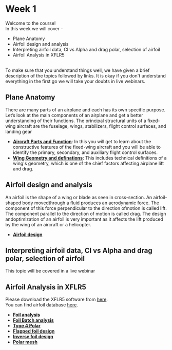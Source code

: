 # Week 1
Welcome to the course! <br />
In this week we will cover - 
* Plane Anatomy
* Airfoil design and analysis
* Interpreting airfoil data, Cl vs Alpha and drag polar, selection of airfoil
* Airfoil Analysis in XFLR5
<br />
To make sure that you understand things well, we have given a brief description of the topics followed by links. It is okay if you don't understand everything in the first go we will take your doubts in live webinars. 

## Plane Anatomy
There are many parts of an airplane and each has its own specific purpose. Let’s look at the main components of an airplane and get a better understanding of their functions.
The principal structural units of a fixed-wing aircraft are the fuselage, wings, stabilizers, flight control surfaces, and landing gear
* **[Aircraft Parts and Function](https://www.grc.nasa.gov/www/k-12/airplane/airplane.html)**: In this you will get to learn about the constructive features of the fixed-wing aircraft and you will be able to identify the primary, secondary, and auxiliary flight control surfaces.     
* **[Wing Geometry and definations](https://www.grc.nasa.gov/www/k-12/airplane/geom.html)**: This includes technical definitions of a wing's geometry, which is one of the chief factors affecting airplane lift and drag.

## Airfoil design and analysis
An airfoil is the shape of a wing or blade as seen in cross-section. An airfoil-shaped body movedthrough a fluid produces an aerodynamic force. The component of this force perpendicular to the direction ofmotion is called lift. The component parallel to the direction of motion is called drag. The design andoptimization of an airfoil is very important as it affects the lift produced by the wing of an aircraft or a helicopter.
* **[Airfoil design](https://youtu.be/8fk2J5LtdSg)**

## Interpreting airfoil data, Cl vs Alpha and drag polar, selection of airfoil
This topic will be covered in a live webinar

## Airfoil Analysis in XFLR5
Please download the XFLR5 software from [here](https://sourceforge.net/projects/xflr5/files/latest/download). <br/>
You can find airfoil database [here](https://m-selig.ae.illinois.edu/ads/coord_database.html).
* **[Foil analysis](https://youtu.be/U7saOcozpi8 )**
* **[Foil Batch analysis](https://youtu.be/O4qlA_hjORc)**
* **[Type 4 Polar](https://youtu.be/7obBVeD7wd8)**
* **[Flapped foil design](https://youtu.be/xmalG5VS47g)**
* **[Inverse foil design](https://youtu.be/JmWNR1O4Jdc)**
* **[Polar mesh](https://youtu.be/QfGSKCrv-Ps)**
